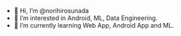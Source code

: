 - 👋 Hi, I’m @norihirosunada
- 👀 I’m interested in Android, ML, Data Engineering.
- 🌱 I’m currently learning Web App, Android App and ML.
<!-- - 💞️ I’m looking to collaborate on ... -->
<!-- - 📫 How to reach me ... -->

<!---
norihirosunada/norihirosunada is a ✨ special ✨ repository because its `README.md` (this file) appears on your GitHub profile.
You can click the Preview link to take a look at your changes.
--->
